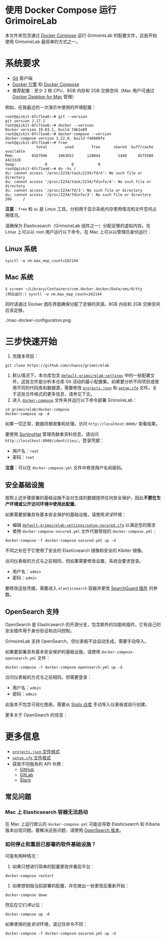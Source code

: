 # 使用 Docker Compose 运行 GrimoireLab

本文件夹包含通过 [Docker Compose](https://docs.docker.com/compose/) 运行 GrimoireLab 的配置文件，这是开始使用 GrimoireLab 最简单的方式之一。

# 系统要求

- [Git](https://git-scm.com/) 客户端
- [Docker 引擎](https://docs.docker.com/install/) 和 [Docker Compose](https://docs.docker.com/compose/install/)
- 推荐配置：至少 2 核 CPU、8GB 内存和 2GB 交换空间（Mac 用户可通过 [Docker Desktop for Mac](https://hub.docker.com/editions/community/docker-ce-desktop-mac) 管理）

例如，在我最近的一次演示中使用的环境配置：

```
root@qiskit-6fc71ea6:~# git --version
git version 2.17.1
root@qiskit-6fc71ea6:~# docker --version
Docker version 19.03.1, build 74b1e89
root@qiskit-6fc71ea6:~# docker-compose --version
docker-compose version 1.22.0, build f46880fe
root@qiskit-6fc71ea6:~# free
              total        used        free      shared  buff/cache   available
Mem:        8167996     3463652      128844        1440     4575500     4413328
Swap:             0           0           0
root@qiskit-6fc71ea6:~# du -hs /
du: cannot access '/proc/2234/task/2234/fd/4': No such file or directory
du: cannot access '/proc/2234/task/2234/fdinfo/4': No such file or directory
du: cannot access '/proc/2234/fd/3': No such file or directory
du: cannot access '/proc/2234/fdinfo/3': No such file or directory
26G     /
```

**注意**：`free` 和 `du` 是 Linux 工具，分别用于显示系统内存使用情况和文件空间占用情况。

请确保为 Elasticsearch（GrimoireLab 组件之一）分配足够的虚拟内存。在 Linux 上可以以 root 用户运行以下命令，在 Mac 上可以以管理员身份运行：

## Linux 系统

```
sysctl -w vm.max_map_count=262144
```

## Mac 系统

```
$ screen ~/Library/Containers/com.docker.docker/Data/vms/0/tty
(然后运行:) sysctl -w vm.max_map_count=262144
```

同时请通过 Docker 图形界面确保分配了足够的资源。8GB 内存和 2GB 交换空间应该足够。

./mac-docker-configuration.png

# 三步快速开始

1. 克隆本项目：

```
git clone https://github.com/chaoss/grimoirelab
```

1. 默认情况下，本仓库包含 [`default-grimoirelab-settings`](https://yuanbao.tencent.com/chat/default-grimoirelab-settings) 中的一些配置文件。这些文件是分析本仓库 Git 活动的最小配置集。如果要分析不同项目或使用不同的代码库和数据源，需要修改 [`projects.json`](https://yuanbao.tencent.com/chat/default-grimoirelab-settings/projects.json) 和 [`setup.cfg`](https://yuanbao.tencent.com/chat/default-grimoirelab-settings/setup.cfg) 文件。关于这些文件格式的更多信息，请参见下文。
2. 进入 [`docker-compose`](https://yuanbao.tencent.com/chat/naQivTmsDa/) 文件夹并运行以下命令部署 GrimoireLab：

```
cd grimoirelab/docker-compose
docker-compose up -d
```

如果一切正常，数据将被收集和处理。访问 `http://localhost:8000/` 查看结果。

要使用 [SortingHat](https://github.com/chaoss/grimoirelab-sortinghat) 管理贡献者资料信息，请访问 `http://localhost:8000/identities/`。登录凭据：

- 用户名：`root`
- 密码：`root`

**注意**：可以在 `docker-compose.yml` 文件中修改用户名和密码。

## 安全基础设施

按照上述步骤部署的基础设施不会对生成的数据提供任何安全保护，因此**不要在生产环境或公开访问环境中使用此配置**。

如果需要部署具有基本安全保护的基础设施，请使用*安全*环境：

- 编辑 [`default-grimoirelab-settings/setup-secured.cfg`](https://yuanbao.tencent.com/chat/default-grimoirelab-settings/setup-secured.cfg) 以满足您的需求
- 使用 `docker-compose-secured.yml` 文件代替常规的 `docker-compose.yml`：

```
docker-compose -f docker-compose-secured.yml up -d
```

不同之处在于它使用了安全的 Elasticsearch 镜像和安全的 Kibiter 镜像。

访问仪表板的方式与之前相同，但如果需要修改设置，系统会要求登录。

- 用户名：`admin`
- 密码：`admin`

要修改这些凭据，需要进入 `elasticsearch` 容器并更改 [SearchGuard 插件](https://search-guard.com/) 的参数。

## OpenSearch 支持

OpenSearch 是 Elasticsearch 的开源分支，包含额外的功能和插件。它有自己的安全插件用于身份验证和访问控制。

GrimoireLab 支持 OpenSearch，但仪表板不会自动生成，需要手动导入。

如果要部署具有基本安全保护的基础设施，请使用 `docker-compose-opensearch.yml` 文件：

```
docker-compose -f docker-compose-opensearch.yml up -d
```

访问仪表板的方式与之前相同，但需要登录：

- 用户名：`admin`
- 密码：`admin`

此版本不包含可视化图表。需要从 [Sigils 仓库](https://github.com/chaoss/grimoirelab-sigils/tree/main/panels/json/opensearch_dashboards) 手动导入仪表板或自行创建。

更多关于 OpenSearch 的信息：

# 更多信息

- [`projects.json` 文件格式](https://github.com/chaoss/grimoirelab-sirmordred#projectsjson-)
- [`setup.cfg` 文件格式](https://github.com/chaoss/grimoirelab-sirmordred#setupcfg-)
- 获取不同服务的 API 令牌：
  - [GitHub](https://help.github.com/en/articles/creating-a-personal-access-token-for-the-command-line)
  - [GitLab](https://docs.gitlab.com/ee/user/profile/personal_access_tokens.html)
  - [Slack](https://get.slack.help/hc/en-us/articles/215770388-Create-and-regenerate-API-tokens)

## 常见问题

### Mac 上 Elasticsearch 容器无法启动

在 Mac 上运行默认的 `docker-compose.yml` 可能会导致 Elasticsearch 和 Kibana 版本出现问题。要解决这些问题，请使用 [OpenSearch 版本](https://yuanbao.tencent.com/chat/naQivTmsDa/60caf570-ba2c-48ff-a0e2-22eb178d07e0#opensearch)。

### 如何停止和重启已部署的软件基础设施？

可能有两种情况：

1. 如果只想进行简单的配置更改并重启平台：

```
docker-compose restart
```

1. 如果想销毁当前部署的配置，并在做出一些更改后重新开始：

```
docker-compose down
```

然后在它们*停止*后：

```
docker-compose up -d
```

如果使用的是*安全*环境，请记住命令不同：

```
docker-compose -f docker-compose-secured.yml up -d
```
